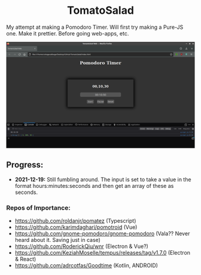 <h1 align='center'>TomatoSalad</h1>
My attempt at making a Pomodoro Timer. Will first try making a Pure-JS one. Make it prettier. Before going web-apps, etc.

<p align='center'>
	<img src='Screenshot.png' alt=''>
</p>

## Progress:
+ **2021-12-19:** Still fumbling around. The input is set to take a value in the format hours:minutes:seconds and then get an array of these as seconds. 


### Repos of Importance: 
+ https://github.com/roldanjr/pomatez (Typescript)
+ https://github.com/karimdaghari/pomotroid (Vue)
+ https://github.com/gnome-pomodoro/gnome-pomodoro (Vala?? Never heard about it. Saving just in case)
+ https://github.com/RoderickQiu/wnr (Electron & Vue?)
+ https://github.com/KeziahMoselle/tempus/releases/tag/v1.7.0 (Electron & React)
+ https://github.com/adrcotfas/Goodtime (Kotlin, ANDROID)
